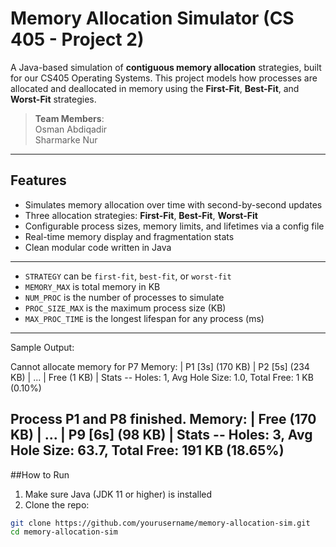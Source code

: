 # Memory Allocation Simulator (CS 405 - Project 2)

A Java-based simulation of **contiguous memory allocation** strategies, built for our CS405 Operating Systems. This project models how processes are allocated and deallocated in memory using the **First-Fit**, **Best-Fit**, and **Worst-Fit** strategies.

> **Team Members**:  
> Osman Abdiqadir  
> Sharmarke Nur

---

## Features

- Simulates memory allocation over time with second-by-second updates
- Three allocation strategies: **First-Fit**, **Best-Fit**, **Worst-Fit**
- Configurable process sizes, memory limits, and lifetimes via a config file
- Real-time memory display and fragmentation stats
- Clean modular code written in Java

---


- `STRATEGY` can be `first-fit`, `best-fit`, or `worst-fit`
- `MEMORY_MAX` is total memory in KB
- `NUM_PROC` is the number of processes to simulate
- `PROC_SIZE_MAX` is the maximum process size (KB)
- `MAX_PROC_TIME` is the longest lifespan for any process (ms)

---
Sample Output: 

Cannot allocate memory for P7
Memory: | P1 [3s] (170 KB) | P2 [5s] (234 KB) | ... | Free (1 KB) |
Stats -- Holes: 1, Avg Hole Size: 1.0, Total Free: 1 KB (0.10%)

Process P1 and P8 finished.
Memory: | Free (170 KB) | ... | P9 [6s] (98 KB) |
Stats -- Holes: 3, Avg Hole Size: 63.7, Total Free: 191 KB (18.65%)
---
##How to Run

1. Make sure Java (JDK 11 or higher) is installed
2. Clone the repo:

```bash
git clone https://github.com/yourusername/memory-allocation-sim.git
cd memory-allocation-sim



